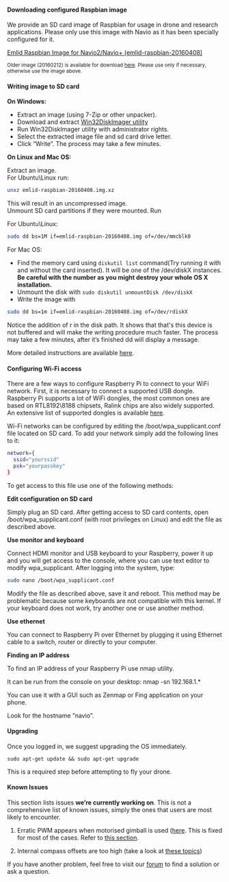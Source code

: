 #### Downloading configured Raspbian image

We provide an SD card image of Raspbian for usage in drone and research applications.
Please only use this image with Navio as it has been specially configured for it.

[Emlid Raspbian Image for Navio2/Navio+ (emlid-raspbian-20160408)](https://files.emlid.com/images/emlid-raspbian-20160408.img.xz)

<sub> Older image (20160212) is available for download [here](https://files.emlid.com/images/emlid-raspberrypi2-raspbian-navio2-20160212.img.xz). Please use only if necessary, otherwise use the image above. </sub>

#### Writing image to SD card

**On Windows:**

* Extract an image (using 7-Zip or other unpacker).
* Download and extract [Win32DiskImager utility](http://sourceforge.net/projects/win32diskimager/)
* Run Win32DiskImager utility with administrator rights.
* Select the extracted image file and sd card drive letter.
* Click “Write”. The process may take a few minutes.

**On Linux and Mac OS:**

Extract an image.  
For Ubuntu\Linux run:
```bash
unxz emlid-raspbian-20160408.img.xz
```
This will result in an uncompressed image.  
Unmount SD card partitions if they were mounted.
Run

For Ubuntu\Linux:
```bash
sudo dd bs=1M if=emlid-raspbian-20160408.img of=/dev/mmcblk0
```

For Mac OS:

* Find the memory card using `diskutil list` command(Try running it with and without the card inserted).
It will be one of the /dev/diskX instances.
**Be careful with the number as you might destroy your whole OS X installation.**
* Unmount the disk with `sudo diskutil unmountDisk /dev/diskX`
* Write the image with
```bash
sudo dd bs=1m if=emlid-raspbian-20160408.img of=/dev/rdiskX
```
Notice the addition of r in the disk path. It shows that that's this device is not buffered and will make the writing procedure much faster.
The process may take a few minutes, after it’s finished dd will display a message.

More detailed instructions are available [here](http://www.raspberrypi.org/documentation/installation/installing-images/).

#### Configuring Wi-Fi access

There are a few ways to configure Raspberry Pi to connect to your WiFi network. First, it is necessary to connect a supported USB dongle. Raspberry Pi supports a lot of WiFi dongles, the most common ones are based on RTL8192\8188 chipsets, Ralink chips are also widely supported. An extensive list of supported dongles is available [here](http://elinux.org/RPi_USB_Wi-Fi_Adapters).

Wi-Fi networks can be configured by editing the /boot/wpa_supplicant.conf file located on SD card. To add your network simply add the following lines to it:

```bash
network={
  ssid="yourssid"
  psk="yourpasskey"
}
```

To get access to this file use one of the following methods:

**Edit configuration on SD card**

Simply plug an SD card. After getting access to SD card contents, open /boot/wpa_supplicant.conf (with root privileges on Linux) and edit the file as described above.

**Use monitor and keyboard**

Connect HDMI monitor and USB keyboard to your Raspberry, power it up and you will get access to the console, where you can use text editor to modify wpa_supplicant. After logging into the system, type:

```bash
sudo nano /boot/wpa_supplicant.conf
```

Modify the file as described above, save it and reboot.
This method may be problematic because some keyboards are not compatible with this kernel. If your keyboard does not work, try another one or use another method.

**Use ethernet**

You can connect to Raspberry Pi over Ethernet by plugging it using Ethernet cable to a switch, router or directly to your computer.

**Finding an IP address**

To find an IP address of your Raspberry Pi use nmap utility.

It can be run from the console on your desktop:
nmap -sn 192.168.1.*

You can use it with a GUI such as Zenmap or Fing application on your phone.

Look for the hostname ”navio”.

#### Upgrading

Once you logged in, we suggest upgrading the OS immediately.

```sudo apt-get update && sudo apt-get upgrade```

This is a required step before attempting to fly your drone.

#### Known Issues


This section lists issues **we’re currently working on**. This is not a comprehensive list of known issues, simply the ones that users are most likely to encounter.

1. Erratic PWM appears when motorised gimball is used ([here](https://community.emlid.com/t/auxiliary-pwm-channels-for-navio-2). This is fixed for most of the cases. Refer to [this section](http://docs.emlid.com/navio2/Navio-APM/installation-and-running/#further-configuration).

2. Internal compass offsets are too high (take a look at [these topics](https://community.emlid.com/search?q=compass%20variance))


If you have another problem, feel free to visit our [forum](https://community.emlid.com/) to find a solution or ask a question.
